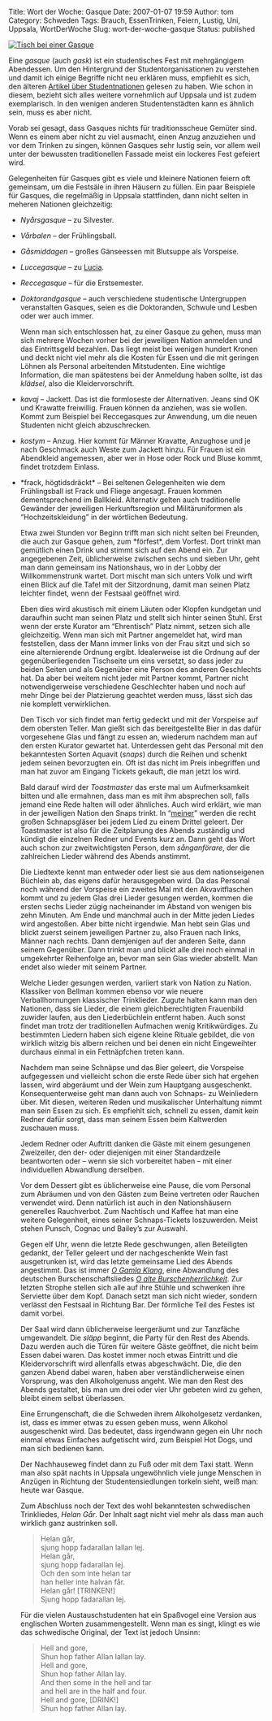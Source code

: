 Title: Wort der Woche: Gasque
Date: 2007-01-07 19:59
Author: tom
Category: Schweden
Tags: Brauch, EssenTrinken, Feiern, Lustig, Uni, Uppsala, WortDerWoche
Slug: wort-der-woche-gasque
Status: published

[![Tisch bei einer
Gasque](http://www.fiket.de/pic/gasque_s.jpg "Tisch bei einer Gasque")](http://www.fiket.de/pic/gasque_l.jpg)

Eine *gasque* (auch *gask*) ist ein studentisches Fest mit mehrgängigem
Abendessen. Um den Hintergrund der Studentorganisationen zu verstehen
und damit ich einige Begriffe nicht neu erklären muss, empfiehlt es
sich, den älteren [Artikel über
Studentnationen](http://www.fiket.de/2006/11/05/wort-der-woche-studentnation/)
gelesen zu haben. Wie schon in diesem, bezieht sich alles weitere
vornehmlich auf Uppsala und ist zudem exemplarisch. In den wenigen
anderen Studentenstädten kann es ähnlich sein, muss es aber nicht.

Vorab sei gesagt, dass Gasques nichts für traditionsscheue Gemüter sind.
Wenn es einem aber nicht zu viel ausmacht, einen Anzug anzuziehen und
vor dem Trinken zu singen, können Gasques sehr lustig sein, vor allem
weil unter der bewussten traditionellen Fassade meist ein lockeres Fest
gefeiert wird. <!--more-->

Gelegenheiten für Gasques gibt es viele und kleinere Nationen feiern oft
gemeinsam, um die Festsäle in ihren Häusern zu füllen. Ein paar
Beispiele für Gasques, die regelmäßig in Uppsala stattfinden, dann nicht
selten in meheren Nationen gleichzeitig:

-   *Nyårsgasque* – zu Silvester.
-   *Vårbalen* – der Frühlingsball.
-   *Gåsmiddagen* – großes Gänseessen mit Blutsuppe als Vorspeise.
-   *Luccegasque* – zu
    [Lucia](http://www.fiket.de/2006/12/13/lucia-und-die-katzen/).
-   *Reccegasque* – für die Erstsemester.

-   *Doktorandgasque* – auch verschiedene studentische Untergruppen
    veranstalten Gasques, seien es die Doktoranden, Schwule und Lesben
    oder wer auch immer.

    Wenn man sich entschlossen hat, zu einer Gasque zu gehen, muss man
    sich mehrere Wochen vorher bei der jeweiligen Nation anmelden und
    das Eintrittsgeld bezahlen. Das liegt meist bei wenigen hundert
    Kronen und deckt nicht viel mehr als die Kosten für Essen und die
    mit geringen Löhnen als Personal arbeitenden Mitstudenten. Eine
    wichtige Information, die man spätestens bei der Anmeldung haben
    sollte, ist das *klädsel*, also die Kleidervorschrift.

-   *kavaj* – Jackett. Das ist die formloseste der Alternativen. Jeans
    sind OK und Krawatte freiwillig. Frauen können da anziehen, was sie
    wollen. Kommt zum Beispiel bei Reccegasques zur Anwendung, um die
    neuen Studenten nicht gleich abzuschrecken.
-   *kostym* – Anzug. Hier kommt für Männer Kravatte, Anzughose und je
    nach Geschmack auch Weste zum Jackett hinzu. Für Frauen ist ein
    Abendkleid angemessen, aber wer in Hose oder Rock und Bluse kommt,
    findet trotzdem Einlass.

<ul>
<li>
*frack, högtidsdräckt* – Bei seltenen Gelegenheiten wie dem
Frühlingsball ist Frack und Fliege angesagt. Frauen kommen
dementsprechend im Ballkleid. Alternativ gelten auch traditionelle
Gewänder der jeweiligen Herkunftsregion und Militäruniformen als
“Hochzeitskleidung” in der wörtlichen Bedeutung.

</p>
Etwa zwei Stunden vor Beginn trifft man sich nicht selten bei Freunden,
die auch zur Gasque gehen, zum *förfest*, dem Vorfest. Dort trinkt man
gemütlich einen Drink und stimmt sich auf den Abend ein. Zur angegebenen
Zeit, üblicherweise zwischen sechs und sieben Uhr, geht man dann
gemeinsam ins Nationshaus, wo in der Lobby der Willkommenstrunk wartet.
Dort mischt man sich unters Volk und wirft einen Blick auf die Tafel mit
der Sitzordnung, damit man seinen Platz leichter findet, wenn der
Festsaal geöffnet wird.

Eben dies wird akustisch mit einem Läuten oder Klopfen kundgetan und
daraufhin sucht man seinen Platz und stellt sich hinter seinen Stuhl.
Erst wenn der erste Kurator am “Ehrentisch” Platz nimmt, setzen sich
alle gleichzeitig. Wenn man sich mit Partner angemeldet hat, wird man
feststellen, dass der Mann immer links von der Frau sitzt und sich so
eine alternierende Ordnung ergibt. Idealerweise ist die Ordnung auf der
gegenüberliegenden Tischseite um eins versetzt, so dass jeder zu beiden
Seiten und als Gegenüber eine Person des anderen Geschlechts hat. Da
aber bei weitem nicht jeder mit Partner kommt, Partner nicht
notwendigerweise verschiedene Geschlechter haben und noch auf mehr Dinge
bei der Platzierung geachtet werden muss, lässt sich das nie komplett
verwirklichen.

Den Tisch vor sich findet man fertig gedeckt und mit der Vorspeise auf
dem obersten Teller. Man gießt sich das bereitgestellte Bier in das
dafür vorgesehene Glas und fängt zu essen an, wiederum nachdem man auf
den ersten Kurator gewartet hat. Unterdessen geht das Personal mit den
bekanntesten Sorten Aquavit (*snaps*) durch die Reihen und schenkt jedem
seinen bevorzugten ein. Oft ist das nicht im Preis inbegriffen und man
hat zuvor am Eingang Tickets gekauft, die man jetzt los wird.

Bald darauf wird der *Toastmaster* das erste mal um Aufmerksamkeit
bitten und alle ermahnen, dass man es mit ihm absprechen soll, falls
jemand eine Rede halten will oder ähnliches. Auch wird erklärt, wie man
in der jeweiligen Nation den Snaps trinkt. In
“[meiner](http://www.upplandsnation.se/)” werden die recht großen
Schnapsgläser bei jedem Lied zu einem Drittel geleert. Der Toastmaster
ist also für die Zeitplanung des Abends zuständig und kündigt die
einzelnen Redner und Events kurz an. Dann geht das Wort auch schon zur
zweitwichtigsten Person, dem *sånganförare*, der die zahlreichen Lieder
während des Abends anstimmt.

Die Liedtexte kennt man entweder oder liest sie aus dem nationseigenen
Büchlein ab, das eigens dafür herausgegeben wird. Da das Personal noch
während der Vorspeise ein zweites Mal mit den Akvavitflaschen kommt und
zu jedem Glas drei Lieder gesungen werden, kommen die ersten sechs
Lieder zügig nacheinander im Abstand von wenigen bis zehn Minuten. Am
Ende und manchmal auch in der Mitte jeden Liedes wird angestoßen. Aber
bitte nicht irgendwie. Man hebt sein Glas und blickt zuerst seinem
jeweiligen Partner zu, also Frauen nach links, Männer nach rechts. Dann
demjenigen auf der anderen Seite, dann seinem Gegenüber. Dann trinkt man
und blickt alle drei noch einmal in umgekehrter Reihenfolge an, bevor
man sein Glas wieder abstellt. Man endet also wieder mit seinem Partner.

Welche Lieder gesungen werden, variiert stark von Nation zu Nation.
Klassiker von Bellman kommen ebenso vor wie neuere Verballhornungen
klassischer Trinklieder. Zugute halten kann man den Nationen, dass sie
Lieder, die einem gleichberechtigten Frauenbild zuwider laufen, aus den
Liederbüchlein entfernt haben. Auch sonst findet man trotz der
traditionellen Aufmachen wenig Kritikwürdiges. Zu bestimmten Liedern
haben sich eigene kleine Rituale gebildet, die von wirklich witzig bis
albern reichen und bei denen ein nicht Eingeweihter durchaus einmal in
ein Fettnäpfchen treten kann.

Nachdem man seine Schnäpse und das Bier geleert, die Vorspeise
aufgegessen und vielleicht schon die erste Rede über sich hat ergehen
lassen, wird abgeräumt und der Wein zum Hauptgang ausgeschenkt.
Konsequenterweise geht man dann auch von Schnaps- zu Weinliedern über.
Mit diesen, weiteren Reden und musikalischer Unterhaltung nimmt man sein
Essen zu sich. Es empfiehlt sich, schnell zu essen, damit kein Redner
dafür sorgt, dass man seinem Essen beim Kaltwerden zuschauen muss.

Jedem Redner oder Auftritt danken die Gäste mit einem gesungenen
Zweizeiler, den der- oder diejenigen mit einer Standardzeile beantworten
oder – wenn sie sich vorbereitet haben – mit einer individuellen
Abwandlung derselben.

Vor dem Dessert gibt es üblicherweise eine Pause, die vom Personal zum
Abräumen und von den Gästen zum Beine vertreten oder Rauchen verwendet
wird. Denn natürlich ist auch in den Nationshäusern generelles
Rauchverbot. Zum Nachtisch und Kaffee hat man eine weitere Gelegenheit,
eines seiner Schnaps-Tickets loszuwerden. Meist stehen Punsch, Cognac
und Bailey’s zur Auswahl.

Gegen elf Uhr, wenn die letzte Rede geschwungen, allen Beteiligten
gedankt, der Teller geleert und der nachgeschenkte Wein fast
ausgetrunken ist, wird das letzte gemeinsame Lied des Abends angestimmt.
Das ist immer [*O Gamla
Klang*](http://www.dsek.lth.se/arkiv/sanger/index.php?song=287), eine
Abwandlung des deutschen Burschenschaftsliedes [*O alte
Burschenherrlichkeit*](http://www.absolvia.de/wuerzburg/lohalte.htm).
Zur letzten Strophe stellen sich alle auf ihre Stühle und schwenken ihre
Serviette über dem Kopf. Danach setzt man sich nicht wieder, sondern
verlässt den Festsaal in Richtung Bar. Der förmliche Teil des Festes ist
damit vorbei.

Der Saal wird dann üblicherweise leergeräumt und zur Tanzfäche
umgewandelt. Die *släpp* beginnt, die Party für den Rest des Abends.
Dazu werden auch die Türen für weitere Gäste geöffnet, die nicht beim
Essen dabei waren. Das kostet immer noch etwas Eintritt und die
Kleidervorschrift wird allenfalls etwas abgeschwächt. Die, die den
ganzen Abend dabei waren, haben aber verständlicherweise einen
Vorsprung, was den Alkoholgenuss angeht. Wie man den Rest des Abends
gestaltet, bis man um drei oder vier Uhr gebeten wird zu gehen, bleibt
einem selbst überlassen.

Eine Errungenschaft, die die Schweden ihrem Alkoholgesetz verdanken,
ist, dass es immer etwas zu essen geben muss, wenn Alkohol ausgeschenkt
wird. Das bedeutet, dass irgendwann gegen ein Uhr noch einmal etwas
Einfaches aufgetischt wird, zum Beispiel Hot Dogs, und man sich bedienen
kann.

Der Nachhauseweg findet dann zu Fuß oder mit dem Taxi statt. Wenn man
also spät nachts in Uppsala ungewöhnlich viele junge Menschen in Anzügen
in Richtung der Studentensiedlungen torkeln sieht, weiß man: heute war
Gasque.

<a name="helan"></a>Zum Abschluss noch der Text des wohl bekanntesten
schwedischen Trinkliedes, *Helan Går*. Der Inhalt sagt nicht viel mehr
als dass man auch wirklich ganz austrinken soll.

> Helan går,  
>  sjung hopp fadarallan lallan lej.  
>  Helan går,  
>  sjung hopp fadarallan lej.  
>  Och den som inte helan tar  
>  han heller inte halvan får.  
>  Helan går! [TRINKEN!]  
>  Sjung hopp fadarallan lej.

Für die vielen Austauschstudenten hat ein Spaßvogel eine Version aus
englischen Worten zusammengestellt. Wenn man es singt, klingt es wie das
schwedische Original, der Text ist jedoch Unsinn:

> Hell and gore,  
>  Shun hop father Allan lallan lay.  
>  Hell and gore,  
>  Shun hop father Allan lay.  
>  And then some in the hell and tar  
>  and hell are in the half and four.  
>  Hell and gore, [DRINK!]  
>  Shun hop father Allan lay.

